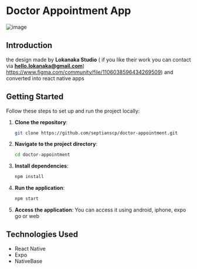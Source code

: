 

# Doctor Appointment App

![image](https://github.com/septianscp/doctor-apointment/assets/16201111/d705a575-1ea5-4ef6-bd53-18af24b21af2)


## Introduction
the design made by **Lokanaka Studio** ( if you like their work you can contact via **hello.lokanaka@gmail.com**) https://www.figma.com/community/file/1106038596434269509) and converted into react native apps 

## Getting Started
Follow these steps to set up and run the project locally:

1. **Clone the repository**:
    ```bash
    git clone https://github.com/septianscp/doctor-appointment.git
    ```

2. **Navigate to the project directory**:
    ```bash
    cd doctor-appointment
    ```

3. **Install dependencies**:
    ```bash
    npm install
    ```

4. **Run the application**:
    ```bash
    npm start
    ```

5. **Access the application**:
    You can access it using android, iphone, expo go or web

## Technologies Used
  - React Native
  - Expo
  - NativeBase
